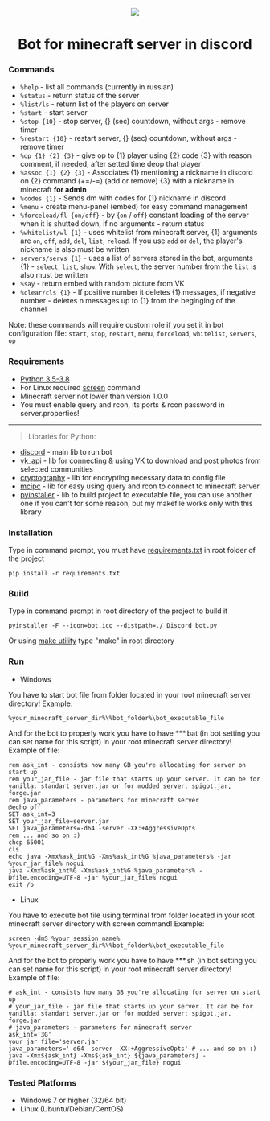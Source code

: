 <p align="center">
   <img src="bot.ico">
</p>

<h1 align="center">
   Bot for minecraft server in discord
</h1>

### Commands
* `%help` - list all commands (currently in russian)
* `%status` - return status of the server
* `%list/ls` - return list of the players on server
* `%start` - start server
* `%stop {10}` - stop server, {} (sec) countdown, without args - remove timer
* `%restart {10}` - restart server, {} (sec) countdown, without args - remove timer
* `%op {1} {2} {3}` - give op to {1} player using {2} code {3} with reason comment, if needed, after setted time deop that player
* `%assoc {1} {2} {3}` - Associates {1} mentioning a nickname in discord on {2} command (+=/-=) (add or remove) {3} with a nickname in minecraft **for admin**
* `%codes {1}` - Sends dm with codes for {1} nickname in discord
* `%menu` - create menu-panel (embed) for easy command management
* `%forceload/fl {on/off}` - by {`on` / `off`} constant loading of the server when it is shutted down, if no arguments - return status
* `%whitelist/wl {1}` - uses whitelist from minecraft server, {1} arguments are `on`, `off`, `add`, `del`, `list`, `reload`. If you use `add` or `del`, the player's nickname is also must be written
* `servers/servs {1}` - uses a list of servers stored in the bot, arguments {1} - `select`, `list`, `show`. With `select`, the server number from the `list` is also must be written
* `%say` - return embed with random picture from VK
* `%clear/cls {1}` - If positive number it deletes {1} messages, if negative number - deletes n messages up to {1} from the beginging of the channel

Note: these commands will require custom role if you set it in bot configuration file:
`start`, `stop`, `restart`, `menu`, `forceload`, `whitelist`, `servers`, `op`

### Requirements
* [Python 3.5-3.8](https://www.python.org/downloads/)
* For Linux required [screen](https://linuxize.com/post/how-to-use-linux-screen/) command
* Minecraft server not lower than version 1.0.0
* You must enable query and rcon, its ports & rcon password in server.properties!
____________
> Libraries for Python: 
* [discord](https://github.com/Rapptz/discord.py) - main lib to run bot
* [vk_api](https://github.com/python273/vk_api) - lib for connecting & using VK to download and post photos from selected communities
* [cryptography](https://github.com/pyca/cryptography) - lib for encrypting necessary data to config file
* [mcipc](https://github.com/conqp/mcipc) - lib for easy using query and rcon to connect to minecraft server
* [pyinstaller](https://github.com/pyinstaller/pyinstaller) - lib to build project to executable file, you can use another one if you can't for some reason, but my makefile works only with this library
### Installation
Type in command prompt, you must have [requirements.txt](requirements.txt) in root folder of the project
```
pip install -r requirements.txt
```
### Build
Type in command prompt in root directory of the project to build it
```
pyinstaller -F --icon=bot.ico --distpath=./ Discord_bot.py
```
Or using [make utility](https://www.gnu.org/software/make/) type "make" in root directory
### Run
* Windows

You have to start bot file from folder located in your root minecraft server directory! Example:
```
%your_minecraft_server_dir%\%bot_folder%\bot_executable_file
```
And for the bot to properly work you have to have ***.bat (in bot setting you can set name for this script) in your root minecraft server directory! Example of file:
```batch
rem ask_int - consists how many GB you're allocating for server on start up
rem your_jar_file - jar file that starts up your server. It can be for vanilla: standart server.jar or for modded server: spigot.jar, forge.jar
rem java_parameters - parameters for minecraft server
@echo off
SET ask_int=3
SET your_jar_file=server.jar
SET java_parameters=-d64 -server -XX:+AggressiveOpts
rem ... and so on :)
chcp 65001
cls
echo java -Xmx%ask_int%G -Xms%ask_int%G %java_parameters% -jar %your_jar_file% nogui
java -Xmx%ask_int%G -Xms%ask_int%G %java_parameters% -Dfile.encoding=UTF-8 -jar %your_jar_file% nogui
exit /b
```
* Linux

You have to execute bot file using terminal from folder located in your root minecraft server directory with screen command! Example:
```
screen -dmS %your_session_name% %your_minecraft_server_dir%\%bot_folder%\bot_executable_file
```
And for the bot to properly work you have to have ***.sh (in bot setting you can set name for this script) in your root minecraft server directory! Example of file:
```shell
# ask_int - consists how many GB you're allocating for server on start up
# your_jar_file - jar file that starts up your server. It can be for vanilla: standart server.jar or for modded server: spigot.jar, forge.jar
# java_parameters - parameters for minecraft server
ask_int='3G'
your_jar_file='server.jar'
java_parameters='-d64 -server -XX:+AggressiveOpts' # ... and so on :)
java -Xmx${ask_int} -Xms${ask_int} ${java_parameters} -Dfile.encoding=UTF-8 -jar ${your_jar_file} nogui
```
### Tested Platforms
* Windows 7 or higher (32/64 bit)
* Linux (Ubuntu/Debian/CentOS)
